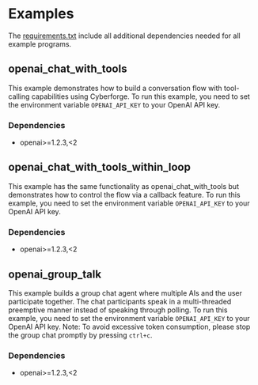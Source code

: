 # Examples
The [requirements.txt](./requirements.txt) include all additional dependencies needed for all example programs.

## openai_chat_with_tools
This example demonstrates how to build a conversation flow with tool-calling capabilities using Cyberforge.
To run this example, you need to set the environment variable `OPENAI_API_KEY` to your OpenAI API key.

### Dependencies
- openai>=1.2.3,<2


## openai_chat_with_tools_within_loop
This example has the same functionality as openai_chat_with_tools but demonstrates how to control the flow
via a callback feature. To run this example, you need to set the environment variable `OPENAI_API_KEY` to
your OpenAI API key.

### Dependencies
- openai>=1.2.3,<2


## openai_group_talk
This example builds a group chat agent where multiple AIs and the user participate together.
The chat participants speak in a multi-threaded preemptive manner instead of speaking through polling.
To run this example, you need to set the environment variable `OPENAI_API_KEY` to your OpenAI API key.
Note: To avoid excessive token consumption, please stop the group chat promptly by pressing `ctrl+c`.

### Dependencies
- openai>=1.2.3,<2

